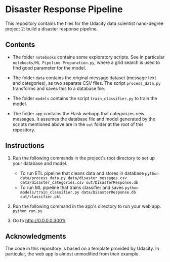 # Disaster Response Pipeline
This repository contains the files for the Udacity data scientist nano-degree project 2: build a disaster response pipeline.

## Contents

- The folder `notebooks` contains some exploratory scripts.  See in
  particular `notebooks/ML Pipeline Preparation.py`, where a grid
  search is used to find good parameter for the model.

- The folder `data` contains the original message dataset (message
  text and categories), as two separate CSV files.  The script
  `process_data.py` transforms and saves this to a database file.

- The folder `models` contains the script `train_classifier.py` to
  train the model.

- The folder `app` contains the Flask webapp that categorizes new
  messages.  It assumes the database file and model generated by the
  scripts mentioned above are in the `out` folder at the root of this
  repository.

## Instructions

1. Run the following commands in the project's root directory to set
   up your database and model.

    - To run ETL pipeline that cleans data and stores in database
        `python data/process_data.py data/disaster_messages.csv
        data/disaster_categories.csv out/DisasterResponse.db`
    - To run ML pipeline that trains classifier and saves `python
        models/train_classifier.py data/DisasterResponse.db
        out/classifier.pkl`

2. Run the following command in the app's directory to run your web
    app.  `python run.py`

3. Go to http://0.0.0.0:3001/

## Acknowledgments

The code in this repository is based on a template provided by
Udacity.  In particular, the web app is almost unmodified from their
example.
